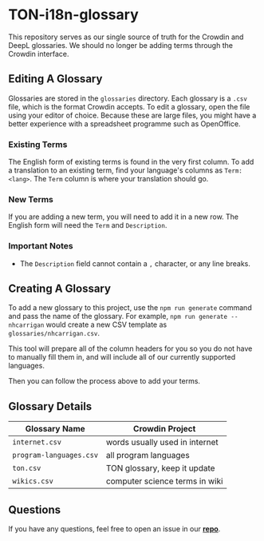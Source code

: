 # TON-i18n-glossary

This repository serves as our single source of truth for the Crowdin and DeepL glossaries. We should no longer be adding terms through the Crowdin interface.

## Editing A Glossary

Glossaries are stored in the `glossaries` directory. Each glossary is a `.csv` file, which is the format Crowdin accepts. To edit a glossary, open the file using your editor of choice. Because these are large files, you might have a better experience with a spreadsheet programme such as OpenOffice.

### Existing Terms

The English form of existing terms is found in the very first column. To add a translation to an existing term, find your language's columns as `Term:<lang>`. The `Term` column is where your translation should go.

### New Terms

If you are adding a new term, you will need to add it in a new row. The English form will need the `Term` and `Description`.

### Important Notes

- The `Description` field cannot contain a `,` character, or any line breaks.

## Creating A Glossary

To add a new glossary to this project, use the `npm run generate` command and pass the name of the glossary. For example, `npm run generate -- nhcarrigan` would create a new CSV template as `glossaries/nhcarrigan.csv`.

This tool will prepare all of the column headers for you so you do not have to manually fill them in, and will include all of our currently supported languages.

Then you can follow the process above to add your terms.

## Glossary Details

| Glossary Name           | Crowdin Project                                                         |
| ----------------------- | ----------------------------------------------------------------------- |
| `internet.csv`          | words usually used in internet                                          |
| `program-languages.csv` | all program languages                                                   |
| `ton.csv`               | TON glossary, keep it update                                            |
| `wikics.csv`            | computer science terms in wiki                                          |

## Questions

If you have any questions, feel free to open an issue in our [**repo**](https://github.com/TownSquareXYZ/ton-i18n-glossary/issues/new).
